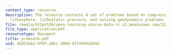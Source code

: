 ```yaml
---
content_type: resource
description: The resource contains 4 set of problems based on compressive force on
  lithosphere, lithostatic pressure, and solving geodynamics problems.
file: /media/https%3A/open-learning-course-data-rc.s3.amazonaws.com/12-520-geodynamics-fall-2006/dbd53eb29f0fa85c30b9d7570492d44d_probset6.pdf
file_type: application/pdf
resourcetype: Document
title: probset6.pdf
uid: dbd53eb2-9f0f-a85c-30b9-d7570492d44d
---
```

